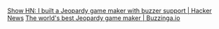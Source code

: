 
[Show HN: I built a Jeopardy game maker with buzzer support | Hacker News](https://news.ycombinator.com/item?id=40960508)
[The world's best Jeopardy game maker | Buzzinga.io](https://buzzinga.io/)
